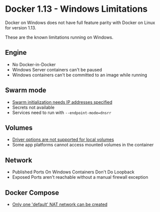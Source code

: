 # Docker 1.13 - Windows Limitations

Docker on Windows does not have full feature parity with Docker on Linux for version 1.13. 

These are the known limitations running on Windows.

## Engine

- No Docker-in-Docker
- Windows Server containers can't be paused
- Windows containers can't be committed to an image while running

## Swarm mode

- [Swarm initialization needs IP addresses specified](limitations/engine/swarm-init-needs-ip.md)
- Secrets not available
- Services need to run with `--endpoint-mode=dnsrr`

## Volumes

- [Driver options are not supported for local volumes](limitations/volumes/driver-opts-not-supported.md)
- Some app platforms cannot access mounted volumes in the container

## Network

- Published Ports On Windows Containers Don't Do Loopback
- Exposed Ports aren't reachable without a manual firewall exception

## Docker Compose

- [Only one 'default' NAT network can be created](limitations/compose/one-default-nat-net.md)
